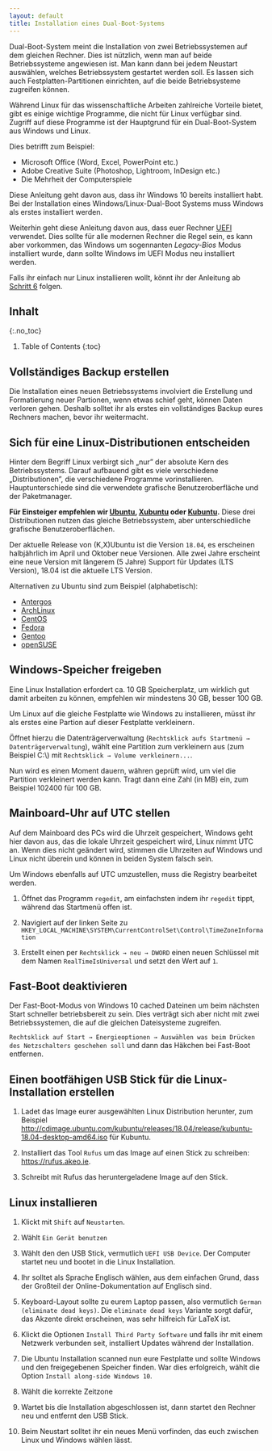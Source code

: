 ```yaml
---
layout: default
title: Installation eines Dual-Boot-Systems
---
```


Dual-Boot-System meint die Installation von zwei Betriebssystemen auf dem gleichen Rechner.
Dies ist nützlich, wenn man auf beide Betriebssysteme angewiesen ist.
Man kann dann bei jedem Neustart auswählen, welches Betriebssystem gestartet werden soll.
Es lassen sich auch Festplatten-Partitionen einrichten, auf die beide Betriebsysteme 
zugreifen können.

Während Linux für das wissenschaftliche Arbeiten zahlreiche Vorteile bietet, 
gibt es einige wichtige Programme, die nicht für Linux verfügbar sind.
Zugriff auf diese Programme ist der Hauptgrund für ein Dual-Boot-System aus Windows und Linux.

Dies betrifft zum Beispiel:

* Microsoft Office (Word, Excel, PowerPoint etc.)
* Adobe Creative Suite (Photoshop, Lightroom, InDesign etc.)
* Die Mehrheit der Computerspiele

Diese Anleitung geht davon aus, dass ihr Windows 10 bereits installiert habt.
Bei der Installation eines Windows/Linux-Dual-Boot Systems muss Windows als erstes installiert
werden.

Weiterhin geht diese Anleitung davon aus, dass euer Rechner [UEFI](https://en.wikipedia.org/wiki/Unified_Extensible_Firmware_Interface)
verwendet. 
Dies sollte für alle modernen Rechner die Regel sein, es kann aber vorkommen,
das Windows um sogennanten *Legacy-Bios* Modus installiert wurde, dann sollte Windows im UEFI Modus neu installiert werden.

Falls ihr einfach nur Linux installieren wollt, könnt ihr der Anleitung ab [Schritt 6](#einen-bootfähigen-usb-stick-für-die-linux-installation-erstellen) folgen.


## Inhalt
{:.no_toc}

1. Table of Contents
{:toc}


## Vollständiges Backup erstellen

Die Installation eines neuen Betriebssystems involviert die Erstellung und
Formatierung neuer Partionen, wenn etwas schief geht, können Daten verloren gehen.
Deshalb solltet ihr als erstes ein vollständiges Backup eures Rechners machen, bevor
ihr weitermacht.


## Sich für eine Linux-Distributionen entscheiden

Hinter dem Begriff Linux verbirgt sich „nur” der absolute Kern des Betriebssystems.
Darauf aufbauend gibt es viele verschiedene „Distributionen”, die verschiedene 
Programme vorinstallieren.
Hauptunterschiede sind die verwendete grafische Benutzeroberfläche und der Paketmanager.

**Für Einsteiger empfehlen wir [Ubuntu](https://www.ubuntu.com/), [Xubuntu](https://xubuntu.org/) oder [Kubuntu](https://kubuntu.org/).**
Diese drei Distributionen nutzen das gleiche Betriebssystem, aber unterschiedliche grafische Benutzeroberflächen.





Der aktuelle Release von (K,X)Ubuntu ist die Version `18.04`, es erscheinen halbjährlich
im April und Oktober neue Versionen.
Alle zwei Jahre erscheint eine neue Version mit längerem (5 Jahre) Support für Updates (LTS Version), 18.04 ist die aktuelle LTS Version.

Alternativen zu Ubuntu sind zum Beispiel (alphabetisch):

* [Antergos](https://antergos.com/)
* [ArchLinux](https://www.archlinux.org/)
* [CentOS](https://www.centos.org/)
* [Fedora](https://getfedora.org/de/)
* [Gentoo](https://www.gentoo.org/)
* [openSUSE](https://www.opensuse.org/)


## Windows-Speicher freigeben

Eine Linux Installation erfordert ca. 10 GB Speicherplatz, um wirklich gut
damit arbeiten zu können, empfehlen wir mindestens 30 GB, besser 100 GB.

Um Linux auf die gleiche Festplatte wie Windows zu installieren, müsst ihr als 
erstes eine Partion auf dieser Festplatte verkleinern.

Öffnet hierzu die Datenträgerverwaltung (`Rechtsklick aufs Startmenü → Datenträgerverwaltung`),
wählt eine Partition zum verkleinern aus (zum Beispiel C:\\) mit  `Rechtsklick → Volume verkleinern...`.

Nun wird es einen Moment dauern, währen geprüft wird, um viel die Partition verkleinert werden kann.
Tragt dann eine Zahl (in MB) ein, zum Beispiel 102400 für 100 GB.

## Mainboard-Uhr auf UTC stellen

Auf dem Mainboard des PCs wird die Uhrzeit gespeichert, Windows geht hier davon aus, das die lokale Uhrzeit gespeichert wird, Linux nimmt UTC an.
Wenn dies nicht geändert wird, stimmen die Uhrzeiten auf Windows und Linux nicht überein und können in beiden System falsch sein.

Um Windows ebenfalls auf UTC umzustellen, muss die Registry bearbeitet werden.

1. Öffnet das Programm `regedit`, am einfachsten indem ihr `regedit` tippt,
während das Startmenü offen ist.

1. Navigiert auf der linken Seite zu `HKEY_LOCAL_MACHINE\SYSTEM\CurrentControlSet\Control\TimeZoneInformation`

1. Erstellt einen per `Rechtsklick → neu → DWORD` einen neuen Schlüssel mit dem Namen `RealTimeIsUniversal`
und setzt den Wert auf `1`.

## Fast-Boot deaktivieren

Der Fast-Boot-Modus von Windows 10 cached Dateinen um beim nächsten Start schneller
betriebsbereit zu sein. 
Dies verträgt sich aber nicht mit zwei Betriebssystemen, die auf die gleichen Dateisysteme zugreifen.

`Rechtsklick auf Start → Energieoptionen → Auswählen was beim Drücken des Netzschalters geschehen soll`
und dann das Häkchen bei Fast-Boot entfernen.

## Einen bootfähigen USB Stick für die Linux-Installation erstellen

1. Ladet das Image eurer ausgewählten Linux Distribution herunter, zum Beispiel
   <http://cdimage.ubuntu.com/kubuntu/releases/18.04/release/kubuntu-18.04-desktop-amd64.iso>
   für Kubuntu.

1. Installiert das Tool `Rufus` um das Image auf einen Stick zu schreiben:
   <https://rufus.akeo.ie>.

1. Schreibt mit Rufus das heruntergeladene Image auf den Stick.

## Linux installieren

1. Klickt mit `Shift` auf `Neustarten`.

1. Wählt `Ein Gerät benutzen`

1. Wählt den den USB Stick, vermutlich `UEFI USB Device`. Der Computer startet neu
und bootet in die Linux Installation.

1. Ihr solltet als Sprache Englisch wählen, aus dem einfachen Grund, dass der Großteil
der Online-Dokumentation auf Englisch sind.

1. Keyboard-Layout sollte zu eurem Laptop passen, also vermutlich `German (eliminate dead keys)`.
Die `eliminate dead keys` Variante sorgt dafür, das Akzente direkt erscheinen, was sehr hilfreich für
LaTeX ist.

1. Klickt die Optionen `Install Third Party Software` und falls ihr mit einem Netzwerk verbunden seit,
installiert Updates während der Installation.

1. Die Ubuntu Installation scanned nun eure Festplatte und sollte Windows und den freigegebenen Speicher finden.
War dies erfolgreich, wählt die Option `Install along-side Windows 10`.

1. Wählt die korrekte Zeitzone

1. Wartet bis die Installation abgeschlossen ist, dann startet den Rechner neu und entfernt den USB Stick.

1. Beim Neustart solltet ihr ein neues Menü vorfinden, das euch zwischen Linux und Windows wählen lässt.
